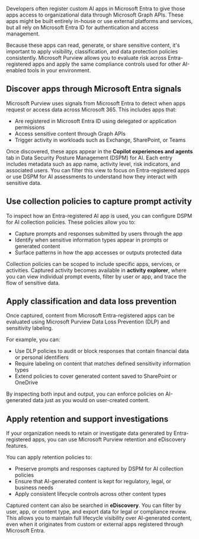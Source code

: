 Developers often register custom AI apps in Microsoft Entra to give those apps access to organizational data through Microsoft Graph APIs. These apps might be built entirely in-house or use external platforms and services, but all rely on Microsoft Entra ID for authentication and access management.

Because these apps can read, generate, or share sensitive content, it's important to apply visibility, classification, and data protection policies consistently. Microsoft Purview allows you to evaluate risk across Entra-registered apps and apply the same compliance controls used for other AI-enabled tools in your environment.

## Discover apps through Microsoft Entra signals

Microsoft Purview uses signals from Microsoft Entra to detect when apps request or access data across Microsoft 365. This includes apps that:

- Are registered in Microsoft Entra ID using delegated or application permissions
- Access sensitive content through Graph APIs
- Trigger activity in workloads such as Exchange, SharePoint, or Teams

Once discovered, these apps appear in the **Copilot experiences and agents** tab in Data Security Posture Management (DSPM) for AI. Each entry includes metadata such as app name, activity level, risk indicators, and associated users. You can filter this view to focus on Entra-registered apps or use DSPM for AI assessments to understand how they interact with sensitive data.

## Use collection policies to capture prompt activity

To inspect how an Entra-registered AI app is used, you can configure DSPM for AI collection policies. These policies allow you to:

- Capture prompts and responses submitted by users through the app
- Identify when sensitive information types appear in prompts or generated content
- Surface patterns in how the app accesses or outputs protected data

Collection policies can be scoped to include specific apps, services, or activities. Captured activity becomes available in **activity explorer**, where you can view individual prompt events, filter by user or app, and trace the flow of sensitive data.

## Apply classification and data loss prevention

Once captured, content from Microsoft Entra-registered apps can be evaluated using Microsoft Purview Data Loss Prevention (DLP) and sensitivity labeling.

For example, you can:

- Use DLP policies to audit or block responses that contain financial data or personal identifiers
- Require labeling on content that matches defined sensitivity information types
- Extend policies to cover generated content saved to SharePoint or OneDrive

By inspecting both input and output, you can enforce policies on AI-generated data just as you would on user-created content.

## Apply retention and support investigations

If your organization needs to retain or investigate data generated by Entra-registered apps, you can use Microsoft Purview retention and eDiscovery features.

You can apply retention policies to:

- Preserve prompts and responses captured by DSPM for AI collection policies
- Ensure that AI-generated content is kept for regulatory, legal, or business needs
- Apply consistent lifecycle controls across other content types

Captured content can also be searched in **eDiscovery**. You can filter by user, app, or content type, and export data for legal or compliance review. This allows you to maintain full lifecycle visibility over AI-generated content, even when it originates from custom or external apps registered through Microsoft Entra.
